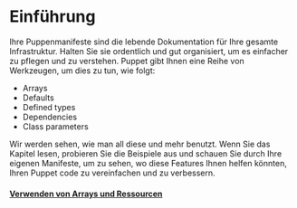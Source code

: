 # Einführung

Ihre Puppenmanifeste sind die lebende Dokumentation für Ihre gesamte Infrastruktur. 
Halten Sie sie ordentlich und gut organisiert, um es einfacher zu pflegen und zu verstehen. 
Puppet gibt Ihnen eine Reihe von Werkzeugen, um dies zu tun, wie folgt:

* Arrays
* Defaults
* Defined types
* Dependencies
* Class parameters

Wir werden sehen, wie man all diese und mehr benutzt. Wenn Sie das Kapitel lesen, probieren Sie die Beispiele aus und schauen Sie durch Ihre eigenen Manifeste, um zu sehen, wo diese Features Ihnen helfen könnten, Ihren Puppet code zu vereinfachen und zu verbessern.

#### [Verwenden von Arrays und Ressourcen](../puppet-fort-manifests-arrays-ressourcen)
#### []()
#### []()
#### []()
#### []()
#### []()
#### []()
#### []()